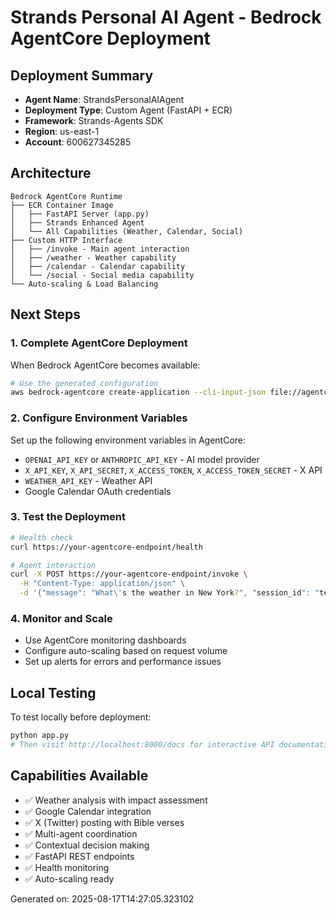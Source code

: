 # Strands Personal AI Agent - Bedrock AgentCore Deployment

## Deployment Summary
- **Agent Name**: StrandsPersonalAIAgent
- **Deployment Type**: Custom Agent (FastAPI + ECR)
- **Framework**: Strands-Agents SDK
- **Region**: us-east-1
- **Account**: 600627345285

## Architecture
```
Bedrock AgentCore Runtime
├── ECR Container Image
│   ├── FastAPI Server (app.py)
│   ├── Strands Enhanced Agent
│   └── All Capabilities (Weather, Calendar, Social)
├── Custom HTTP Interface
│   ├── /invoke - Main agent interaction
│   ├── /weather - Weather capability
│   ├── /calendar - Calendar capability
│   └── /social - Social media capability
└── Auto-scaling & Load Balancing
```

## Next Steps

### 1. Complete AgentCore Deployment
When Bedrock AgentCore becomes available:
```bash
# Use the generated configuration
aws bedrock-agentcore create-application --cli-input-json file://agentcore_config.json
```

### 2. Configure Environment Variables
Set up the following environment variables in AgentCore:
- `OPENAI_API_KEY` or `ANTHROPIC_API_KEY` - AI model provider
- `X_API_KEY`, `X_API_SECRET`, `X_ACCESS_TOKEN`, `X_ACCESS_TOKEN_SECRET` - X API
- `WEATHER_API_KEY` - Weather API
- Google Calendar OAuth credentials

### 3. Test the Deployment
```bash
# Health check
curl https://your-agentcore-endpoint/health

# Agent interaction
curl -X POST https://your-agentcore-endpoint/invoke \
  -H "Content-Type: application/json" \
  -d '{"message": "What\'s the weather in New York?", "session_id": "test-123"}'
```

### 4. Monitor and Scale
- Use AgentCore monitoring dashboards
- Configure auto-scaling based on request volume
- Set up alerts for errors and performance issues

## Local Testing
To test locally before deployment:
```bash
python app.py
# Then visit http://localhost:8000/docs for interactive API documentation
```

## Capabilities Available
- ✅ Weather analysis with impact assessment
- ✅ Google Calendar integration
- ✅ X (Twitter) posting with Bible verses
- ✅ Multi-agent coordination
- ✅ Contextual decision making
- ✅ FastAPI REST endpoints
- ✅ Health monitoring
- ✅ Auto-scaling ready

Generated on: 2025-08-17T14:27:05.323102
